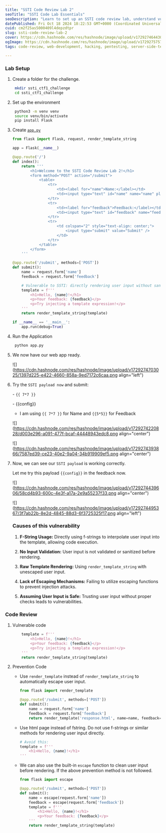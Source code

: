 ```yaml
---
title: "SSTI Code Review Lab 2"
seoTitle: "SSTI Code Lab Essentials"
seoDescription: "Learn to set up an SSTI code review lab, understand vulnerabilities, and apply prevention techniques for secure application development"
datePublished: Fri Oct 18 2024 18:22:53 GMT+0000 (Coordinated Universal Time)
cuid: cm2f25as5000409l4depzdtpr
slug: ssti-code-review-lab-2
cover: https://cdn.hashnode.com/res/hashnode/image/upload/v1729274644301/323e1ee6-a97f-45a3-99c7-91fe88c7e8b6.png
ogImage: https://cdn.hashnode.com/res/hashnode/image/upload/v1729275757343/8f391684-9820-4cfd-b7ee-020459c26017.png
tags: code-review, web-development, hacking, pentesting, server-side-template-injection

---
```


### Lab Setup

1. Create a folder for the challenge.
    
    ```bash
     mkdir ssti_ctf1_challenge
     cd ssti_ctf1_challenge
    ```
    
2. Set up the environment
    
    ```bash
     python3 -m venv venv
     source venv/bin/activate 
     pip install Flask
    ```
    
3. Create [`app.py`](http://app.py)
    
    ```python
    from flask import Flask, request, render_template_string
    
    app = Flask(__name__)
    
    @app.route('/')
    def index():
        return '''
            <h1>Welcome to the SSTI Code Review Lab 2!</h1>
            <form method="POST" action="/submit">
                <table>
                    <tr>
                        <td><label for="name">Name:</label></td>
                        <td><input type="text" id="name" name="name" placeholder="Enter your name" required /></td>
                    </tr>
                    <tr>
                        <td><label for="feedback">Feedback:</label></td>
                        <td><input type="text" id="feedback" name="feedback" placeholder="Enter your feedback" required /></td>
                    </tr>
                    <tr>
                        <td colspan="2" style="text-align: center;">
                            <input type="submit" value="Submit" />
                        </td>
                    </tr>
                </table>
            </form>
        '''
    
    @app.route('/submit', methods=['POST'])
    def submit():
        name = request.form['name']
        feedback = request.form['feedback']
    
        # Vulnerable to SSTI: directly rendering user input without sanitization
        template = f'''
            <h1>Hello, {name}!</h1>
            <p>Your feedback: {feedback}</p>
            <p>Try injecting a template expression!</p>
        '''
        return render_template_string(template)
    
    if __name__ == '__main__':
        app.run(debug=True)
    ```
    
4. Run the Application
    
    ```bash
     python app.py
    ```
    
5. We now have our web app ready.
    
    ![](https://cdn.hashnode.com/res/hashnode/image/upload/v1729274703025/1397d225-e422-4660-858a-9ed7172c6caa.png align="left")
    
6. Try the `SSTI payload now` and submit:
    
    \- `{{ 7*7 }}`
    
    \- {{config}}
    
    * I am using `{{ 7*7 }}` for Name and `{{5*5}}` for Feedback
        
    
    ![](https://cdn.hashnode.com/res/hashnode/image/upload/v1729274220828/d003e296-a091-477f-bcaf-44448943edc8.png align="center")
    
    ![](https://cdn.hashnode.com/res/hashnode/image/upload/v1729274393866/7587ed39-ce23-40e2-9a04-34b919909ef5.png align="center")
    
7. Now, we can see our `SSTI payload` is working correctly.
    
    Let me try this payload `{{config}}` in the feedback now.
    
    ![](https://cdn.hashnode.com/res/hashnode/image/upload/v1729274439606/58cd4b93-600c-4e3f-a17a-2e9a55237f33.png align="center")
    
    ![](https://cdn.hashnode.com/res/hashnode/image/upload/v1729274495367/3f7ab22b-8e2d-4845-88d3-6f3725325f17.png align="left")
    
    ### **Causes of this vulnerability**
    
    1. **F-String Usage:** Directly using f-strings to interpolate user input into the template, allowing code execution.
        
    2. **No Input Validation:** User input is not validated or sanitized before rendering.
        
    3. **Raw Template Rendering:** Using `render_template_string` with unescaped user input.
        
    4. **Lack of Escaping Mechanisms:** Failing to utilize escaping functions to prevent injection attacks.
        
    5. **Assuming User Input is Safe:** Trusting user input without proper checks leads to vulnerabilities.
        

### **Code Review**

1. Vulnerable code
    
    ```python
        template = f'''
            <h1>Hello, {name}!</h1>
            <p>Your feedback: {feedback}</p>
            <p>Try injecting a template expression!</p>
        '''
        return render_template_string(template)
    ```
    
2. Prevention Code
    
    * Use `render_template` instead of `render_template_string` to automatically escape user input.
        
        ```python
        from flask import render_template
        
        @app.route('/submit', methods=['POST'])
        def submit():
            name = request.form['name']
            feedback = request.form['feedback']
            return render_template('response.html', name=name, feedback=feedback)
        ```
        
    * Use html page instead of fstring. Do not use f-strings or similar methods for rendering user input directly.
        
        ```python
        # Avoid this:
        template = f'''
            <h1>Hello, {name}!</h1>
        '''
        ```
        
    * We can also use the built-in `escape` function to clean user input before rendering. If the above prevention method is not followed.
        
        ```python
        from flask import escape
        
        @app.route('/submit', methods=['POST'])
        def submit():
            name = escape(request.form['name'])
            feedback = escape(request.form['feedback'])
            template = f'''
                <h1>Hello, {name}!</h1>
                <p>Your feedback: {feedback}</p>
            '''
            return render_template_string(template)
        ```
